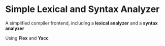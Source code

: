# Simple Lexical and Syntax Analyzer
A simplified compiler frontend, including a **lexical analyzer** and a **syntax analyzer**

Using **Flex** and **Yacc**

